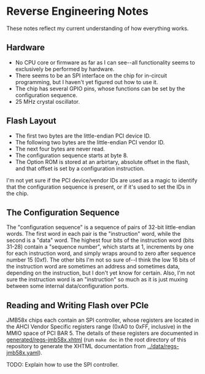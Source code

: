 # Reverse Engineering Notes

These notes reflect my current understanding of how everything works.


## Hardware

- No CPU core or firmware as far as I can see--all functionality seems to
  exclusively be performed by hardware.
- There seems to be an SPI interface on the chip for in-circuit programming, but
  I haven't yet figured out how to use it.
- The chip has several GPIO pins, whose functions can be set by the
  configuration sequence.
- 25 MHz crystal oscillator.


## Flash Layout

- The first two bytes are the little-endian PCI device ID.
- The following two bytes are the little-endian PCI vendor ID.
- The next four bytes are never read.
- The configuration sequence starts at byte 8.
- The Option ROM is stored at an arbirtary, absolute offset in the flash, and
  that offset is set by a configuration instruction.

I'm not yet sure if the PCI device/vendor IDs are used as a magic to identify
that the configuration sequence is present, or if it's used to set the IDs in
the chip.


## The Configuration Sequence

The "configuration sequence" is a sequence of pairs of 32-bit little-endian
words. The first word in each pair is the "instruction" word, while the second
is a "data" word. The highest four bits of the instruction word (bits 31-28)
contain a "sequence number", which starts at 1, increments by one for each
instruction word, and simply wraps around to zero after sequence number 15
(0xf). The other bits I'm not so sure of--I think the low 16 bits of the
instruction word are sometimes an address and sometimes data, depending on the
instruction, but I don't yet know for certain. Also, I'm not sure the
instruction word is an "instruction" so much as it is just muxing between some
internal data/configuration ports.


## Reading and Writing Flash over PCIe

JMB58x chips each contain an SPI controller, whose registers are located in the
AHCI Vendor Specific registers range (0xA0 to 0xFF, inclusive) in the MMIO space
of PCI BAR 5. The details of these registers are documented in
[generated/regs-jmb58x.xhtml](generated/regs-jmb58x.xhtml) (run `make doc` in
the root directory of this repository to generate the XHTML documentation from
[../data/regs-jmb58x.yaml](../data/regs-jmb58x.yaml)).

TODO: Explain how to use the SPI controller.
